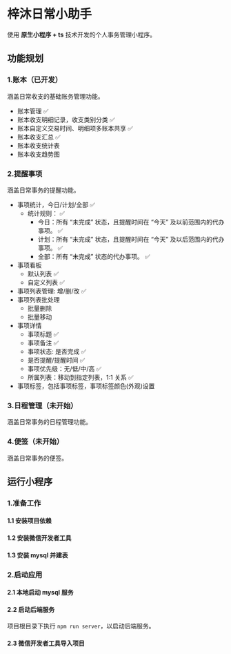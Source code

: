 # 梓沐日常小助手

使用 **原生小程序 + ts** 技术开发的个人事务管理小程序。

## 功能规划

### 1.账本（已开发）

涵盖日常收支的基础账务管理功能。

- 账本管理 ✅
- 账本收支明细记录，收支类别分类 ✅
- 账本自定义交易时间、明细项多账本共享 ✅
- 账本收支汇总 ✅
- 账本收支统计表
- 账本收支趋势图

### 2.提醒事项

涵盖日常事务的提醒功能。

- 事项统计，今日/计划/全部 ✅
  - 统计规则： ✅
    - 今日：所有 “未完成” 状态，且提醒时间在 “今天” 及以前范围内的代办事项。 ✅
    - 计划：所有 “未完成” 状态，且提醒时间在 “今天” 及以后范围内的代办事项。 ✅
    - 全部：所有 “未完成” 状态的代办事项。 ✅
- 事项看板
  - 默认列表 ✅
  - 自定义列表 ✅
- 事项列表管理: 增/删/改 ✅
- 事项列表批处理
  - 批量删除
  - 批量移动
- 事项详情
  - 事项标题 ✅
  - 事项备注 ✅
  - 事项状态: 是否完成 ✅
  - 是否提醒/提醒时间 ✅
  - 事项优先级：无/低/中/高 ✅
  - 所属列表：移动到指定列表，1:1 关系 ✅
- 事项标签，包括事项标签，事项标签颜色(外观)设置

### 3.日程管理（未开始）

涵盖日常事务的日程管理功能。

### 4.便签（未开始）

涵盖日常事务的便签。

## 运行小程序

### 1.准备工作

#### 1.1 安装项目依赖

#### 1.2 安装微信开发者工具

#### 1.3 安装 mysql 并建表

### 2.启动应用

#### 2.1 本地启动 mysql 服务

#### 2.2 启动后端服务

项目根目录下执行 `npm run server`，以启动后端服务。

#### 2.3 微信开发者工具导入项目

